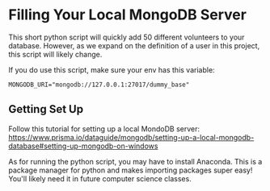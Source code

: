 # Filling Your Local MongoDB Server

This short python script will quickly add 50 different volunteers to your database. However,
as we expand on the definition of a user in this project, this script will likely change.

If you do use this script, make sure your env has this variable:
```
MONGODB_URI="mongodb://127.0.0.1:27017/dummy_base"
```

## Getting Set Up

Follow this tutorial for setting up a local MondoDB server:
https://www.prisma.io/dataguide/mongodb/setting-up-a-local-mongodb-database#setting-up-mongodb-on-windows

As for running the python script, you may have to install Anaconda. This is a package manager
for python and makes importing packages super easy! You'll likely need it in future computer
science classes.
